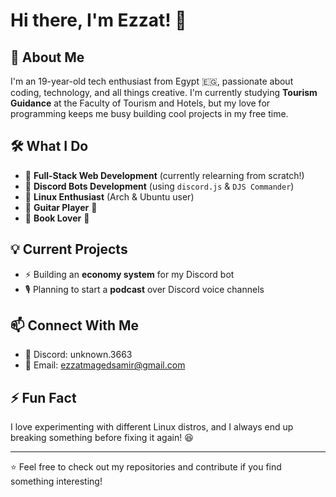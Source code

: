 # Hi there, I'm Ezzat! 👋

## 🚀 About Me

I'm an 19-year-old tech enthusiast from Egypt 🇪🇬, passionate about coding, technology, and all things creative. I'm currently studying **Tourism Guidance** at the Faculty of Tourism and Hotels, but my love for programming keeps me busy building cool projects in my free time.

## 🛠️ What I Do

- 🔹 **Full-Stack Web Development** (currently relearning from scratch!)
- 🔹 **Discord Bots Development** (using `discord.js` & `DJS Commander`)
- 🔹 **Linux Enthusiast** (Arch & Ubuntu user)
- 🔹 **Guitar Player** 🎸
- 🔹 **Book Lover** 📖

## 💡 Current Projects

- ⚡ Building an **economy system** for my Discord bot
- 🎙️ Planning to start a **podcast** over Discord voice channels

## 📫 Connect With Me

- 💬 Discord: unknown.3663
- 📧 Email: [ezzatmagedsamir@gmail.com](mailto\:ezzatmagedsamir@gmail.com)

## ⚡ Fun Fact

I love experimenting with different Linux distros, and I always end up breaking something before fixing it again! 😆

---

⭐ Feel free to check out my repositories and contribute if you find something interesting!
